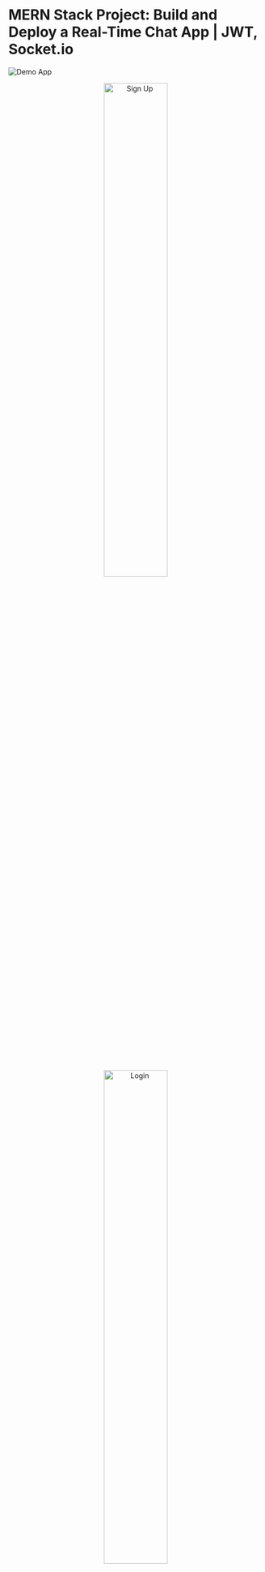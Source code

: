 # MERN Stack Project: Build and Deploy a Real-Time Chat App | JWT, Socket.io

![Demo App](https://github.com/ubednama/chat-app/assets/61332446/473c740f-fe2a-4072-bd17-4923b55454cf)
<br>
<p align="center">
  <img src="https://github.com/ubednama/chat-app/assets/61332446/3f093f38-cbed-4806-8bd8-d140b3866fa3" alt="Sign Up" style="width:50%; display: inline-block;"/>
  <img src="https://github.com/ubednama/chat-app/assets/61332446/f69e8356-caa7-434a-bff6-80830bd4d2a2" alt="Login" style="width:50%; display: inline-block;"/>
</p>


##
Check App [here](https://chat-app-uwfk.onrender.com/)


Some Features:

-   Tech stack: MERN + Socket.io + TailwindCSS + Daisy UI
-   Authentication && Authorization with JWT
-   Real-time messaging with Socket.io
-   Online user status (Socket.io and React Context)
-   Global state management with Zustand
-   Error handling both on the server and on the client
-   Responsive UI
-   And much more!

### Setup .env file

```js
PORT=...
MONGO_DB_URI=...
JWT_SECRET=...
NODE_ENV=...
```

### Build the app

```shell
npm run build
```

### Start the app

```shell
npm start
```
